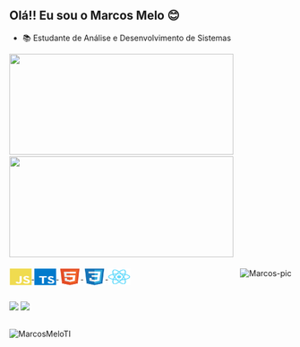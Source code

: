 ## Olá!! Eu sou o Marcos Melo 😊

- 📚 Estudante de Análise e Desenvolvimento de Sistemas

 <div>
  <a href="https://github.com/MarcosMeloTI">
  <img height="180em" width="400px" src="https://github-readme-stats.vercel.app/api?username=MarcosMeloTI&show_icons=true&theme=dracula&include_all_commits=true&count_private=true"/>
  <img height="180em" width="400px" src="https://github-readme-stats.vercel.app/api/top-langs/?username=MarcosMeloTI&layout=compact&langs_count=7&theme=dracula"/>
</div>
<div style="display: inline_block"><br>
  <img align="center" alt="Marcos-Js" height="30" width="40" src="https://raw.githubusercontent.com/devicons/devicon/master/icons/javascript/javascript-plain.svg">
  <img align="center" alt="Marcos-Ts" height="30" width="40" src="https://raw.githubusercontent.com/devicons/devicon/master/icons/typescript/typescript-original.svg">
  <img align="center" alt="Marcos-HTML" height="30" width="40" src="https://raw.githubusercontent.com/devicons/devicon/master/icons/html5/html5-original.svg">
  <img align="center" alt="Marcos-CSS" height="30" width="40" src="https://raw.githubusercontent.com/devicons/devicon/master/icons/css3/css3-original.svg">
  <img align="center" alt="Marcos-React" height="30" width="40" src="https://raw.githubusercontent.com/devicons/devicon/master/icons/react/react-original.svg">
  <img align="right" alt="Marcos-pic" height="180" src="https://raw.githubusercontent.com/MicaelliMedeiros/micaellimedeiros/master/image/computer-illustration.png">
</div>

  ##
  
  <div> 
  <a href = "mailto:marcosmeloti@outlook.com"><img src="https://img.shields.io/badge/Microsoft_Outlook-0078D4?style=for-the-badge&logo=microsoft-outlook&logoColor=white" target="_blank"></a>
  <a href="https://www.linkedin.com/in/marcosmeloti" target="_blank"><img src="https://img.shields.io/badge/-LinkedIn-%230077B5?style=for-the-badge&logo=linkedin&logoColor=white" target="_blank"></a> 
    
  </div>
  
  ##
  
   <img src="https://komarev.com/ghpvc/?username=MarcosMeloTI&color=red" alt="MarcosMeloTI"/>
